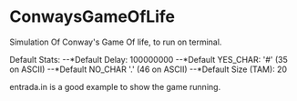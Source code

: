 # ConwaysGameOfLife

Simulation Of Conway's Game Of life, to run on terminal.

Default Stats:
--*Default Delay: 100000000
--*Default YES_CHAR: '#' (35 on ASCII)
--*Default NO_CHAR '.' (46 on ASCII)
--*Default Size (TAM): 20


entrada.in is a good example to show the game running.
